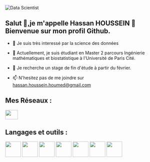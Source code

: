 ![Data Scientist](https://www.usine-digitale.fr/mediatheque/5/2/0/000283025_imageArticle/big-data-analytics.jpg)


## Salut 👋,je m'appelle Hassan HOUSSEIN 🙂 Bienvenue sur mon profil Github.

- 👀 Je suis très interessé par la science des données 
 
- 🌱 Actuellement, je suis étudiant en Master 2 parcours Ingénierie mathématiques et biostatistique à l'Université de Paris Cité.

- 💞️ Je recherche un stage de fin d'étude à partir du février.

- 📫 N'hesitez pas de me joindre sur  <a href="mailto:hassan.houssein.houmed@gmail.com"> hassan.houssein.houmed@gmail.com </a>


## Mes Réseaux :

<p align="left">
<a href="https://www.linkedin.com/in/hassan-houssein-houmed-7322a2220/" target="blank"><img align="center" src="https://raw.githubusercontent.com/rahuldkjain/github-profile-readme-generator/master/src/images/icons/Social/linked-in-alt.svg" height="30" width="40" /></a>
</p>


## Langages et outils :

<p align="left">
<a href="https://www.r-project.org/" target="blank"><img align="center" src="https://yt3.ggpht.com/ta62WMYr99ENnip5onSOX_3z1urU1dxOgJuMR-pCdbMOdaa5vWfUI_ML1IIIDLqmxOWBJRLhTA=s900-c-k-c0x00ffffff-no-rj" height="50" width="50" /></a>
<a href="https://www.ibm.com/fr-fr/analytics/spss-statistics-software" target="blank"><img align="center" src="https://groupealliancemali.files.wordpress.com/2020/04/b1ecf376f5d2ed2a895d700917382056.png" height="50" width="50" /></a>
<a href="https://www.python.org/" target="blank"><img align="center" src="https://www.sparks-formation.com/wp-content/uploads/2020/07/python.png" height="50" width="50" /></a>
<a href="https://www.census.gov/data/software/cspro.html" target="blank"><img align="center" src="https://pbs.twimg.com/profile_images/1311960043/cspro_400x400.png" height="50" width="50" /></a>
<a href="https://sql.sh/sgbd/sql-server" target="blank"><img align="center" src="https://consultant-webdesigner.fr/wp-content/uploads/2019/06/Logo-SQL-Server.png" height="50" width="50" /></a>
<a href="https://www.microsoft.com/fr-fr/microsoft-365/microsoft-office" target="blank"><img align="center" src="https://dsi.uca.fr/medias/photo/office-2016-icones-copie_1510587518927-png?ID_FICHE=13630" height="50" width="50" /></a>
<a href="https://www.scala-lang.org/" target="blank"><img align="center" src="https://upload.wikimedia.org/wikipedia/commons/thumb/3/39/Scala-full-color.svg/1200px-Scala-full-color.svg.png" height="50" width="50" /></a>
</p> 
